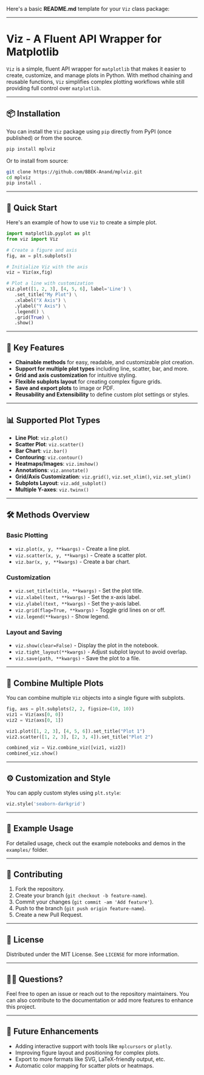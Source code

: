 Here's a basic **README.md** template for your `Viz` class package:

---

# Viz - A Fluent API Wrapper for Matplotlib

`Viz` is a simple, fluent API wrapper for `matplotlib` that makes it easier to create, customize, and manage plots in Python. With method chaining and reusable functions, `Viz` simplifies complex plotting workflows while still providing full control over `matplotlib`.

---

## 📦 Installation

You can install the `Viz` package using `pip` directly from PyPI (once published) or from the source.

```bash
pip install mplviz
```

Or to install from source:

```bash
git clone https://github.com/BBEK-Anand/mplviz.git
cd mplviz
pip install .
```

---

## 🚀 Quick Start

Here's an example of how to use `Viz` to create a simple plot.

```python
import matplotlib.pyplot as plt
from viz import Viz

# Create a figure and axis
fig, ax = plt.subplots()

# Initialize Viz with the axis
viz = Viz(ax,fig)

# Plot a line with customization
viz.plot([1, 2, 3], [4, 5, 6], label='Line') \
   .set_title("My Plot") \
   .xlabel("X Axis") \
   .ylabel("Y Axis") \
   .legend() \
   .grid(True) \
   .show()

```

---

## 🌟 Key Features

* **Chainable methods** for easy, readable, and customizable plot creation.
* **Support for multiple plot types** including line, scatter, bar, and more.
* **Grid and axis customization** for intuitive styling.
* **Flexible subplots layout** for creating complex figure grids.
* **Save and export plots** to image or PDF.
* **Reusability and Extensibility** to define custom plot settings or styles.

---

## 📊 Supported Plot Types

* **Line Plot**: `viz.plot()`
* **Scatter Plot**: `viz.scatter()`
* **Bar Chart**: `viz.bar()`
* **Contouring**: `viz.contour()`
* **Heatmaps/Images**: `viz.imshow()`
* **Annotations**: `viz.annotate()`
* **Grid/Axis Customization**: `viz.grid()`, `viz.set_xlim()`, `viz.set_ylim()`
* **Subplots Layout**: `viz.add_subplot()`
* **Multiple Y-axes**: `viz.twinx()`

---

## 🛠️ Methods Overview

### Basic Plotting

* `viz.plot(x, y, **kwargs)` - Create a line plot.
* `viz.scatter(x, y, **kwargs)` - Create a scatter plot.
* `viz.bar(x, y, **kwargs)` - Create a bar chart.

### Customization

* `viz.set_title(title, **kwargs)` - Set the plot title.
* `viz.xlabel(text, **kwargs)` - Set the x-axis label.
* `viz.ylabel(text, **kwargs)` - Set the y-axis label.
* `viz.grid(flag=True, **kwargs)` - Toggle grid lines on or off.
* `viz.legend(**kwargs)` - Show legend.

### Layout and Saving

* `viz.show(clear=False)` - Display the plot in the notebook.
* `viz.tight_layout(**kwargs)` - Adjust subplot layout to avoid overlap.
* `viz.save(path, **kwargs)` - Save the plot to a file.

---

## 🔄 Combine Multiple Plots

You can combine multiple `Viz` objects into a single figure with subplots.

```python
fig, axs = plt.subplots(2, 2, figsize=(10, 10))
viz1 = Viz(axs[0, 0])
viz2 = Viz(axs[0, 1])

viz1.plot([1, 2, 3], [4, 5, 6]).set_title("Plot 1")
viz2.scatter([1, 2, 3], [2, 3, 4]).set_title("Plot 2")

combined_viz = Viz.combine_viz([viz1, viz2])
combined_viz.show()
```

---

## ⚙️ Customization and Style

You can apply custom styles using `plt.style`:

```python
viz.style('seaborn-darkgrid')
```

---

## 📝 Example Usage

For detailed usage, check out the example notebooks and demos in the `examples/` folder.

---

## 🤝 Contributing

1. Fork the repository.
2. Create your branch (`git checkout -b feature-name`).
3. Commit your changes (`git commit -am 'Add feature'`).
4. Push to the branch (`git push origin feature-name`).
5. Create a new Pull Request.

---

## 📄 License

Distributed under the MIT License. See `LICENSE` for more information.

---

## 🙋‍♂️ Questions?

Feel free to open an issue or reach out to the repository maintainers. You can also contribute to the documentation or add more features to enhance this project.

---

## 📍 Future Enhancements

* Adding interactive support with tools like `mplcursors` or `plotly`.
* Improving figure layout and positioning for complex plots.
* Export to more formats like SVG, LaTeX-friendly output, etc.
* Automatic color mapping for scatter plots or heatmaps.

